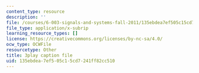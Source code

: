 ```yaml
---
content_type: resource
description: ''
file: /courses/6-003-signals-and-systems-fall-2011/135ebdea7ef505c15cd7241ff82cc510_fKaZeD70p8I.srt
file_type: application/x-subrip
learning_resource_types: []
license: https://creativecommons.org/licenses/by-nc-sa/4.0/
ocw_type: OCWFile
resourcetype: Other
title: 3play caption file
uid: 135ebdea-7ef5-05c1-5cd7-241ff82cc510
---
```

